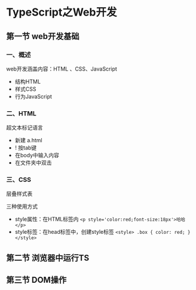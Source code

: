 # TypeScript之Web开发

## 第一节 web开发基础

### 一、概述

web开发涵盖内容：HTML 、CSS、JavaScript

- 结构HTML 
- 样式CSS
- 行为JavaScript

### 二、HTML

超文本标记语言

- 新建 a.html
- ! 按tab键
- 在body中输入内容
- 在文件夹中双击

### 三、CSS

层叠样式表

三种使用方式

- style属性：在HTML标签内 `<p style='color:red;font-size:18px'>哈哈</p>`
- style标签：在head标签中，创建style标签 `<style> .box { color: red; }  </style>`

## 第二节 浏览器中运行TS

## 第三节 DOM操作

